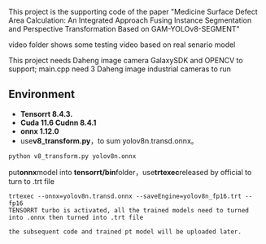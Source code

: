 This project is the supporting code of the paper "Medicine Surface Defect Area Calculation: An Integrated Approach Fusing Instance Segmentation and Perspective Transformation Based on GAM-YOLOv8-SEGMENT"


video folder shows some testing video based on real senario model

This project needs Daheng image camera GalaxySDK and OPENCV to support;
main.cpp need 3 Daheng image industrial cameras to run
## Environment

- **Tensorrt 8.4.3.**
- **Cuda 11.6 Cudnn 8.4.1**
- **onnx 1.12.0**
- use**v8_transform.py**，to sum yolov8n.transd.onnx。

```
python v8_transform.py yolov8n.onnx
```

put**onnx**model into **tensorrt/bin**folder，use**trtexec**released by official to turn to .trt file

```
trtexec --onnx=yolov8n.transd.onnx --saveEngine=yolov8n_fp16.trt --fp16
TENSORRT turbo is activated, all the trained models need to turned into .onnx then turned into .trt file

the subsequent code and trained pt model will be uploaded later.
